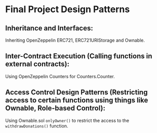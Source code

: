 # Final Project Design Patterns

## Inheritance and Interfaces: 
Inheriting OpenZeppelin ERC721, ERC721URIStorage and Ownable.

## Inter-Contract Execution (Calling functions in external contracts):
Using OpenZeppelin Counters for Counters.Counter.

## Access Control Design Patterns (Restricting access to certain functions using things like Ownable, Role-based Control):
Using Ownable.sol `onlyOwner()` to restrict the access to the `withdrawDonations()` function.
